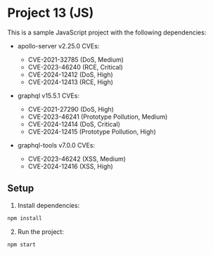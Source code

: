 # Project 13 (JS)

This is a sample JavaScript project with the following dependencies:

- apollo-server v2.25.0
  CVEs:
  - CVE-2021-32785 (DoS, Medium)
  - CVE-2023-46240 (RCE, Critical)
  - CVE-2024-12412 (DoS, High)
  - CVE-2024-12413 (RCE, High)

- graphql v15.5.1
  CVEs:
  - CVE-2021-27290 (DoS, High)
  - CVE-2023-46241 (Prototype Pollution, Medium)
  - CVE-2024-12414 (DoS, Critical)
  - CVE-2024-12415 (Prototype Pollution, High)

- graphql-tools v7.0.0
  CVEs:
  - CVE-2023-46242 (XSS, Medium)
  - CVE-2024-12416 (XSS, High)


## Setup

1. Install dependencies:
```bash
npm install
```

2. Run the project:
```bash
npm start
```
